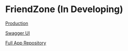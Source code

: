 # FriendZone (In Developing)

[Production](https://friendzone-w4ln.vercel.app)

[Swagger UI](https://friendzone-production.up.railway.app/api/v1/docs)

[Full App Repository](https://github.com/qmorozov/friendzone)
